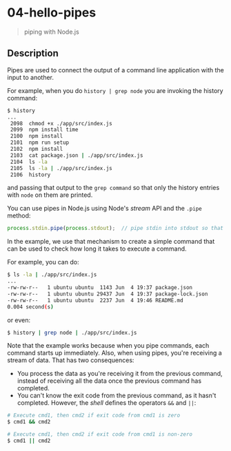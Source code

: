 # 04-hello-pipes
> piping with Node.js

## Description
Pipes are used to connect the output of a command line application with the input to another.

For example, when you do `history | grep node` you are invoking the history command:
```bash
$ history
...
 2098  chmod +x ./app/src/index.js
 2099  npm install time
 2100  npm install
 2101  npm run setup
 2102  npm install
 2103  cat package.json | ./app/src/index.js
 2104  ls -la
 2105  ls -la | ./app/src/index.js
 2106  history
```

and passing that output to the `grep command` so that only the history entries with `node` on them are printed.

You can use pipes in Node.js using Node's *stream* API and the `.pipe` method:
```javascript
process.stdin.pipe(process.stdout);  // pipe stdin into stdout so that all input is echoed
```

In the example, we use that mechanism to create a simple command that can be used to check how long it takes to execute a command.

For example, you can do:
```bash
$ ls -la | ./app/src/index.js
...
-rw-rw-r--   1 ubuntu ubuntu  1143 Jun  4 19:37 package.json
-rw-rw-r--   1 ubuntu ubuntu 29437 Jun  4 19:37 package-lock.json
-rw-rw-r--   1 ubuntu ubuntu  2237 Jun  4 19:46 README.md
0.004 second(s)
```

or even:
```bash
$ history | grep node | ./app/src/index.js
```

Note that the example works because when you pipe commands, each command starts up immediately. Also, when using pipes, you're receiving a stream of data. That has two consequences:
+ You process the data as you're receiving it from the previous command, instead of receiving all the data once the previous command has completed.
+ You can't know the exit code from the previous command, as it hasn't completed. However, the *shell* defines the operators `&&` and `||`:
```bash
# Execute cmd1, then cmd2 if exit code from cmd1 is zero
$ cmd1 && cmd2

# Execute cmd1, then cmd2 if exit code from cmd1 is non-zero
$ cmd1 || cmd2
```
